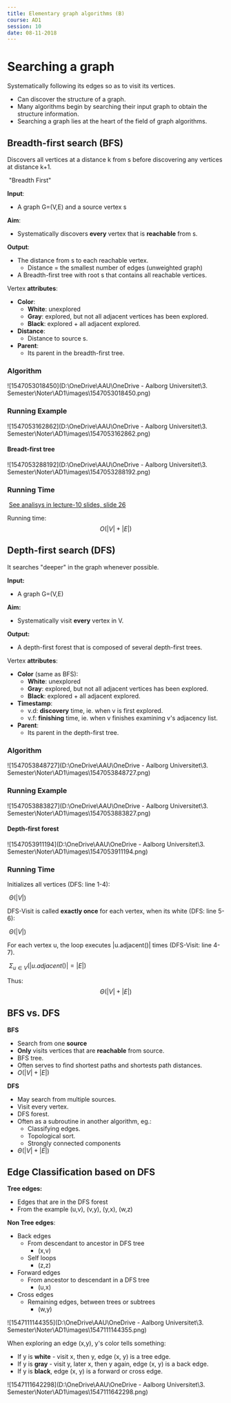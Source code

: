 ```yaml
---
title: Elementary graph algorithms (B)
course: AD1
session: 10
date: 08-11-2018
---
```


# Searching a graph

Systematically  following its edges so as to visit its vertices.

* Can discover the structure of a graph.
* Many algorithms begin by searching their input graph to obtain the structure information.
* Searching a graph lies at the heart of the field of graph algorithms.



## Breadth-first search (BFS)

Discovers all vertices at a distance k from s before discovering any vertices at distance k+1.

​	"Breadth First"

**Input**:

* A graph G=(V,E) and a source vertex s

**Aim**:

* Systematically discovers **every** vertex that is **reachable** from s.

**Output**:

* The distance from s to each reachable vertex.
  * Distance = the smallest number of edges (unweighted graph)
* A Breadth-first tree with root s that contains all reachable vertices.



Vertex **attributes**:

* **Color**:
  * **White**: unexplored
  * **Gray**: explored, but not all adjacent vertices has been explored.
  * **Black**: explored + all adjacent explored.
* **Distance**:
  * Distance to source s.
* **Parent**:
  * Its parent in the breadth-first tree.

<div style="page-break-after: always;"></div>

### Algorithm

![1547053018450](D:\OneDrive\AAU\OneDrive - Aalborg Universitet\3. Semester\Noter\AD1\images\1547053018450.png)

<div style="page-break-after: always;"></div>

### Running Example

![1547053162862](D:\OneDrive\AAU\OneDrive - Aalborg Universitet\3. Semester\Noter\AD1\images\1547053162862.png)

<div style="page-break-after: always;"></div>

#### Breadt-first tree

![1547053288192](D:\OneDrive\AAU\OneDrive - Aalborg Universitet\3. Semester\Noter\AD1\images\1547053288192.png)



### Running Time

​	<u>See analisys in lecture-10 slides, slide 26</u>

Running time:
$$
O(|V|+|E|)
$$

<div style="page-break-after: always;"></div>

## Depth-first search (DFS)

It searches "deeper" in the graph whenever possible.

**Input:**

* A graph G=(V,E)

**Aim:**

* Systematically visit **every** vertex in V.

**Output:**

* A depth-first forest that is composed of several depth-first trees.



Vertex **attributes**:

- **Color** (same as BFS):
  - **White**: unexplored
  - **Gray**: explored, but not all adjacent vertices has been explored.
  - **Black**: explored + all adjacent explored.
- **Timestamp**:
  - v.d: **discovery** time, ie. when v is first explored.
  - v.f: **finishing** time, ie. when v finishes examining v's adjacency list.
- **Parent**:
  - Its parent in the depth-first tree.

<div style="page-break-after: always;"></div>

### Algorithm

![1547053848727](D:\OneDrive\AAU\OneDrive - Aalborg Universitet\3. Semester\Noter\AD1\images\1547053848727.png)

<div style="page-break-after: always;"></div>

### Running Example

![1547053883827](D:\OneDrive\AAU\OneDrive - Aalborg Universitet\3. Semester\Noter\AD1\images\1547053883827.png)

<div style="page-break-after: always;"></div>

#### Depth-first forest

![1547053911194](D:\OneDrive\AAU\OneDrive - Aalborg Universitet\3. Semester\Noter\AD1\images\1547053911194.png)

### Running Time

Initializes all vertices (DFS: line 1-4): 

​	$\Theta(|V|)$

DFS-Visit is called **exactly once** for each vertex, when its white (DFS: line 5-6):

​	$\Theta(|V|)$

For each vertex u, the loop executes |u.adjacent()|​ times (DFS-Visit: line 4-7).

​	$\Sigma_{u\in V}(|u.adjacent()|=|E|)$

Thus:
$$
\Theta(|V|+|E|)
$$

<div style="page-break-after: always;"></div>

## BFS vs. DFS

**BFS**

* Search from one **source**
* **Only** visits vertices that are **reachable** from source.
* BFS tree.
* Often serves to find shortest paths and shortests path distances.
* $O(|V|+|E|)$

**DFS**

* May search from multiple sources.
* Visit every vertex.
* DFS forest.
* Often as a subroutine in another algorithm, eg.:
  * Classifying edges.
  * Topological sort.
  * Strongly connected components
* $\Theta(|V|+|E|)$



<div style="page-break-after: always;"></div>

## Edge Classification based on DFS

**Tree edges:**

* Edges that are in the DFS forest
* From the example (u,v), (v,y), (y,x), (w,z)

**Non Tree edges**:

* Back edges
  * From descendant to ancestor in DFS tree
    * (x,v)
  * Self loops
    * (z,z)
* Forward edges
  * From ancestor to descendant in a DFS tree
    * (u,x)
* Cross edges
  * Remaining edges, between trees or subtrees
    * (w,y)

![1547111144355](D:\OneDrive\AAU\OneDrive - Aalborg Universitet\3. Semester\Noter\AD1\images\1547111144355.png)

When exploring an edge (x,y), y's color tells something:

* If y is **white** - visit x, then y, edge (x, y) is a tree edge.
* If y is **gray** - visit y, later x, then y again, edge (x, y) is a back edge.
* If y is **black**, edge (x, y) is a forward or cross edge.

![1547111642298](D:\OneDrive\AAU\OneDrive - Aalborg Universitet\3. Semester\Noter\AD1\images\1547111642298.png)

